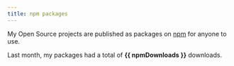 ```yaml
---
title: npm packages
---
```


<script setup lang="ts">
import { getUnit, numberUnits } from '@/utils/get-unit';
import npmPackages from '@/data/npm-packages.json';

const range = new Date(npmPackages.totalDownloadsMonth).toLocaleDateString(undefined, {
    month: 'long',
    year: 'numeric',
});

const packagesSortedByPopularity = npmPackages.packages.slice().sort((a, b) => b.downloads - a.downloads);

const [downloads, unit] = getUnit(npmPackages.totalDownloads, numberUnits, 1);
const npmDownloads = `${downloads} ${unit}`;
</script>

My Open Source projects are published as packages on [npm](https://www.npmjs.com) for anyone to use.

<Popper :tip="range">Last month</Popper>, my packages had a total of <Popper :tip="npmPackages.totalDownloads.toLocaleString()"><strong>{{ npmDownloads }}</strong></Popper> downloads.

<template v-for="npmPackage in packagesSortedByPopularity">
	<NpmPackage v-bind="npmPackage" />
</template>
